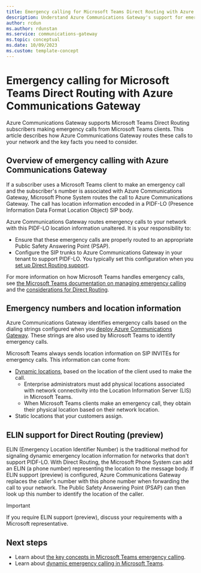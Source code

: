 ```yaml
---
title: Emergency calling for Microsoft Teams Direct Routing with Azure Communications Gateway
description: Understand Azure Communications Gateway's support for emergency calling with Microsoft Teams Direct Routing
author: rcdun
ms.author: rdunstan
ms.service: communications-gateway
ms.topic: conceptual
ms.date: 10/09/2023
ms.custom: template-concept
---
```


# Emergency calling for Microsoft Teams Direct Routing with Azure Communications Gateway

Azure Communications Gateway supports Microsoft Teams Direct Routing subscribers making emergency calls from Microsoft Teams clients. This article describes how Azure Communications Gateway routes these calls to your network and the key facts you need to consider.

## Overview of emergency calling with Azure Communications Gateway

If a subscriber uses a Microsoft Teams client to make an emergency call and the subscriber's number is associated with Azure Communications Gateway, Microsoft Phone System routes the call to Azure Communications Gateway. The call has location information encoded in a PIDF-LO (Presence Information Data Format Location Object) SIP body.

Azure Communications Gateway routes emergency calls to your network with this PIDF-LO location information unaltered. It is your responsibility to:

- Ensure that these emergency calls are properly routed to an appropriate Public Safety Answering Point (PSAP).
- Configure the SIP trunks to Azure Communications Gateway in your tenant to support PIDF-LO. You typically set this configuration when you [set up Direct Routing support](connect-teams-direct-routing.md#connect-your-tenant-to-azure-communications-gateway).

For more information on how Microsoft Teams handles emergency calls, see [the Microsoft Teams documentation on managing emergency calling](/microsoftteams/what-are-emergency-locations-addresses-and-call-routing) and the [considerations for Direct Routing](/microsoftteams/considerations-direct-routing).

## Emergency numbers and location information

Azure Communications Gateway identifies emergency calls based on the dialing strings configured when you [deploy Azure Communications Gateway](deploy.md). These strings are also used by Microsoft Teams to identify emergency calls.

Microsoft Teams always sends location information on SIP INVITEs for emergency calls. This information can come from:

- [Dynamic locations](/microsoftteams/configure-dynamic-emergency-calling), based on the location of the client used to make the call.
  - Enterprise administrators must add physical locations associated with network connectivity into the Location Information Server (LIS) in Microsoft Teams.
  - When Microsoft Teams clients make an emergency call, they obtain their physical location based on their network location.
- Static locations that your customers assign.

## ELIN support for Direct Routing (preview)

ELIN (Emergency Location Identifier Number) is the traditional method for signaling dynamic emergency location information for networks that don't support PIDF-LO. With Direct Routing, the Microsoft Phone System can add an ELIN (a phone number) representing the location to the message body. If ELIN support (preview) is configured, Azure Communications Gateway replaces the caller's number with this phone number when forwarding the call to your network. The Public Safety Answering Point (PSAP) can then look up this number to identify the location of the caller.

> [!IMPORTANT]
> If you require ELIN support (preview), discuss your requirements with a Microsoft representative.

## Next steps

- Learn about [the key concepts in Microsoft Teams emergency calling](/microsoftteams/what-are-emergency-locations-addresses-and-call-routing).
- Learn about [dynamic emergency calling in Microsoft Teams](/microsoftteams/configure-dynamic-emergency-calling).
